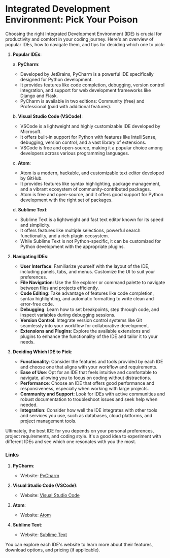 # Integrated Development Environment: Pick Your Poison

Choosing the right Integrated Development Environment (IDE) is crucial for productivity and comfort in your coding journey. Here's an overview of popular IDEs, how to navigate them, and tips for deciding which one to pick:

1. **Popular IDEs**:

   a. **PyCharm**:
      - Developed by JetBrains, PyCharm is a powerful IDE specifically designed for Python development.
      - It provides features like code completion, debugging, version control integration, and support for web development frameworks like Django and Flask.
      - PyCharm is available in two editions: Community (free) and Professional (paid with additional features).

   b. **Visual Studio Code (VSCode)**:
      - VSCode is a lightweight and highly customizable IDE developed by Microsoft.
      - It offers built-in support for Python with features like IntelliSense, debugging, version control, and a vast library of extensions.
      - VSCode is free and open-source, making it a popular choice among developers across various programming languages.

   c. **Atom**:
      - Atom is a modern, hackable, and customizable text editor developed by GitHub.
      - It provides features like syntax highlighting, package management, and a vibrant ecosystem of community-contributed packages.
      - Atom is free and open-source, and it offers good support for Python development with the right set of packages.

   d. **Sublime Text**:
      - Sublime Text is a lightweight and fast text editor known for its speed and simplicity.
      - It offers features like multiple selections, powerful search functionality, and a rich plugin ecosystem.
      - While Sublime Text is not Python-specific, it can be customized for Python development with the appropriate plugins.

2. **Navigating IDEs**:

   - **User Interface**: Familiarize yourself with the layout of the IDE, including panels, tabs, and menus. Customize the UI to suit your preferences.
   - **File Navigation**: Use the file explorer or command palette to navigate between files and projects efficiently.
   - **Code Editing**: Take advantage of features like code completion, syntax highlighting, and automatic formatting to write clean and error-free code.
   - **Debugging**: Learn how to set breakpoints, step through code, and inspect variables during debugging sessions.
   - **Version Control**: Integrate version control systems like Git seamlessly into your workflow for collaborative development.
   - **Extensions and Plugins**: Explore the available extensions and plugins to enhance the functionality of the IDE and tailor it to your needs.

3. **Deciding Which IDE to Pick**:

   - **Functionality**: Consider the features and tools provided by each IDE and choose one that aligns with your workflow and requirements.
   - **Ease of Use**: Opt for an IDE that feels intuitive and comfortable to navigate, allowing you to focus on coding without distractions.
   - **Performance**: Choose an IDE that offers good performance and responsiveness, especially when working with large projects.
   - **Community and Support**: Look for IDEs with active communities and robust documentation to troubleshoot issues and seek help when needed.
   - **Integration**: Consider how well the IDE integrates with other tools and services you use, such as databases, cloud platforms, and project management tools.

Ultimately, the best IDE for you depends on your personal preferences, project requirements, and coding style. It's a good idea to experiment with different IDEs and see which one resonates with you the most.


### Links
1. **PyCharm**:
   - Website: [PyCharm](https://www.jetbrains.com/pycharm/)

2. **Visual Studio Code (VSCode)**:
   - Website: [Visual Studio Code](https://code.visualstudio.com/)

3. **Atom**:
   - Website: [Atom](https://atom.io/)

4. **Sublime Text**:
   - Website: [Sublime Text](https://www.sublimetext.com/)

You can explore each IDE's website to learn more about their features, download options, and pricing (if applicable).